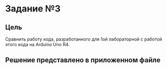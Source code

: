 # Задание №3

## Цель

Сравнить работу кода, разработанного для 1ой лабораторной с работой этого кода на Arduino Uno R4.

## Решение представлено в приложенном файле
